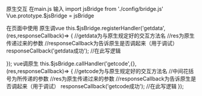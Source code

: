 原生交互
在main.js 输入
import jsBridge from './config/bridge.js'
Vue.prototype.$jsBridge = jsBridge

在页面中使用
原生调vue
this.$jsBridge.registerHandler('getdata', (res,responseCallback)=> {
	//getdata为与原生规定好的交互方法名
	//res为原生传递过来的参数
	//responseCallback为告诉原生是否调起来（用于调试）
		     responseCallback('getdata成功');
	//在此写逻辑
		     
});
vue调原生
this.$jsBridge.callHandler('getcode',{},  (res,responseCallback)=> {
	//getcode为与原生规定好的交互方法名
	//中间花括号为所传递的参数
	//res为原生传递过来的参数
	//responseCallback为告诉原生是否调起来（用于调试）
		responseCallback('getcode成功');
	//在此写逻辑
});